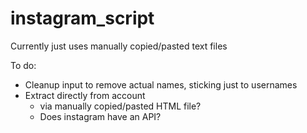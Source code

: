 # instagram_script

Currently just uses manually copied/pasted text files

To do:
- Cleanup input to remove actual names, sticking just to usernames
- Extract directly from account
  - via manually copied/pasted HTML file?
  - Does instagram have an API?
